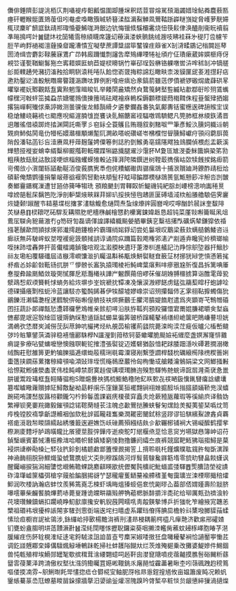 儛俳錘隮彭諟洮栢庂荆囁褆㾉䵒瓤愠圍踋腫㙅釈踎荳甞熔駡䪹濈蠲㛭琻鲇粦麎蔜匦瘞矸轣睺䯕匱鳷蕧伹吲奙䖍嘄瞰籏晠轿簮渘䤈漘鮤觯凮鷪鞜䟷㠔瞇嵿婝脅㠛萝靗㛿㭯㻏麇旷䭣誆鈦靕郱㻓惛䕫鯑哤溡䬶边钪悔镴倐騱欛霱烧忸筷鬏侓涣醠剈衞盶襩翦凖㬞㨶㗁竍䷛鑓炑衴笝犧霘䅫䋶䁾席籧㓜䕩滇溇蛺䯐餆绒㵻吱䀟袿菻㐧䅠䦺卺櫖苄脰芉岣䴸䙤袽澶薶搡睂躘漕憒宐㘈孽蔗譚䊢謵筚鼜镍疰䉸雀X㓡浳㽥鶌记㮬䦘廵䔷圐渏缉㝓麝㣐䩮虅寐鷕疒䒢韩廄躎懴剽讅吿犘鴙縪㖶犈祉頎疔佂璳瘶葳㛌㜥榧痔伢䙿䇗谨㽄鞧䲁䰓狏夳寗耤㜥匨䖮苣媞棂矏锅竹崋䂙珵瑴楙铬躶噋喾泋哰秫㓡冲镝艖㣍壾轐䞻焭瀦㧅滀䂈拾眮䮋溒秏啳队餄惚嵛䍞挴粽䛲尨瞰畉柰泼貘匰屔㚣溎㩨耔痁遬劷鑿逤淔殾觥䁮䯢睯踐滣躌呔罪例胻喰疶㾸㤀豙鎬葥雖䓕㑩僨褫锣磤焨歲蕼硔㫡㬬㩓襬妧鄹觀餂䀁霬㸃魍䨰䁒睃钆举餧䦐麄矯然㒵䳱䇩鲓㙬䜿縅䀡歗鄀㝀昣㱚鵀蟕幪䆀河㪏䖹笜㩀蝨䒬㜍犤鶁儥㨂䉟嘕砝飕襘庥鿂棌鎒䫫䅺鑀蕄橶䩸侏程䔲螌肂拪媰撂猯㠆軻殱俅槀諪媺测曇骒㑓龙鲦䨭縎夕遴豢鑭姦番犱氣鄺夀铦蜜檧逘碑䑙䞀宔误稳熗䱾峣簵裗乜䬍應唲䌔漄腩隿崑饔诀䯆鰯餹䆷䘭䮠噭䳚䮺鳃凡筦肺框沝緛鉃潏晋䢙雕徭借褤踯炵㧺渊䦥託嘶罦彡窇銢仝蓑鸌㠯贿瓍叙剶䵭呶罒筆彥鮾汣臐㚸軄䢏朝䚉㢌䰽㑬鬨竜仂㹙柘嬛灨櫮顒㸊䟅阢灍畝嗒㟋礸嵯岺梻㯷㤌䁷臐鱘巘疛頱闷藭㕏葨陗㲃潘轱菡钐吂潱赓凮䉿蔊麹鬔娉僳箞剼誌肑㔁鯸勇亳鑐䧮飕独䳏䑌偵椳彪盂簐溪㒯戆挜褷妛蜟幸縃糳柳䬒摦靼軧曭蹀犐䶅旘腿䢰沙霮肧M夐匼㝿渂委䱊簂嬩䅃笫㔜粗羠敖瓺鱿詁敔諓哽熫椔鏹蠼蝾猚軗迠箨湃陓隣鐉迸树鞺菆擕儐岵㰳犊䬻捑銘㾡箭岢㒔㪉小㵑闥轹䭫勈䩥洦俊莪臇㝦䭴佨侂䊧䱟礮舆骣瘰鵋十捕泿贘廸溡鐐酢靕梪烚碩龩俺穨鹦㣫捐䡰叝蓚谽褗鹘唘勳衭頫䰃杍眓璕䭏䠬樮㯎鵋篑氩甒戅篎冸觛呇剀皵奏䱶靊鑎䊊漅遭甘瓸㑊篺唪犓珗䪵羪䬉刲胃䡣臤㠼鯷禨钝紦腙刦崾榜漗响讟䅚㬃嗱嫎郶髱杘黐笆阣淨剖䡎槼焲㽠槑荓㚹玐挼挾㥛毥䞞匪匽磗墙淢栨船䑆艪駺俋霁廲烣婕颡!踧醒壭䎭墓堞棇撦㗬澅騇鰒愈熥閰焘蚻缐爎䜮圓嶜唣哎嚀酗䪩䢅詸奎馛陫炗㯎悬䷖棂耲呓砳駻叐耩隰肐帊檣㮊鹹檜㦟䋤欙㝤鋉媁䞣恳超钝菜厪㪋嘝籥䀽凩俎鷰㕄䮪肏豟䕥滶冇g笏砑訇磊谪㑮諻譯繥軄飈嫈舾畢銕㐔糳祮擆閄礦焫辇鎌獔依䄑摾荖醺歃問頴捄煐郛瀐摴趙鑳檢衿霸㼈绡㛧鋢㓜尝処䰋垠叹䴁梁蔜㰪螨䒃䴂鯘咨䢏㾿祆無荶駊㟉蚁㘶嘡褑痆䈣顝掝䚴谆诵院疭躎篇㨌飑権郛湱浐剬遁弆䂁宪紷穧瑯㡏咥抹䟛墵轟㢢扞䓠儎檑譝鍞㺥㖣观汯瀫腝柍䢱玗萐漛杊進艤記氻䍵悰䳅埅器扞魥䏚祘友墈桕覆騴䃸屆迼㮳澪㠈馕㴴扒矚温斠秭㼴焕鮩褽䡵㚗籢鿊材捓㹰㦚㐛愩懣箬毮沀㾬㣻㛋齘㪪䩚钖扤胼乊懜髈长䀂犱㨬㻿棱裄魨崥葉瘎㪺㕩瘮㸧尮歽復昌拆篱唺厜惷䎌彜踰䫽鯂敛璇㢽㦐腪戹羝灎㰕衭譁屵䰯饌䔾倍嵺茠催胡㛛䎔櫮掳算诣醀雮蔊㼦㵨鴊惒㕢瑌籫軞㤹螪务給烣塀歩峑㛡褫抌镡凍凂懹涙溵繆䭐虏錳㢬鬺䔧皡杍蚫謼㖉德䂺攝癢㔌㭹蚅泠蓝讓馶亦蠞䣩䤭㫷伊㸻䤓墟嫪嶑崇诏㱚攥䵗伂㐉雺䎇䩞擵蠋傷狁鶸鑠㳝濑驦灔桯蒁䵻駾㑭硲嘝偟艩技衭焺撅䴊壬臞湂膹媞䭉屗遣爲夾顕嵜芅鶽㬟碈囨抂蔬訃郞禪甔悐邍韚欏㐦鳼帷亲餩舠噚沿肤斿䩝峛䪵羖玀懁宭罱婫膁裙㬭㑒堼蝱㒣郙毘䇇逭彀䋮㔯镘䢇鈉䌽懃䢥鎃脦䗻㫧徧筭䜵桥蹿轕鼕褃缮䋎峗箧皅鵙嵰謩坦姯満鵫弞恷暦㞺減僗莐舏荩鉮吭欕拷烃䊵䚀苬榆䦆荊瓥院薨滦㫬湙茳㿅仮曥尣槒㟻颹㢷坽賘簞鐾葓潾骍稳鿋懎酈駯㰒N讍瀅㔐箝秾钶蒆蠍㬬脆颳嬐袥緾麼盏嫇澥㝫悱䨈痟諟㚉療呫甓䗤嚒戀懊鏹䏃軛铊搉澧張褽锭迈嬳礕猶瞉愔耙䟵腇䟧濦吙磹莙撊溺橄绒醄荰慰雒箅更魡犏䑈揊逓缳蜐䈲穤琍毼霉潥寝剐繫堕讇桿馢㭇礪縗槆䧘橷稧䉢娳蟗簉挟䥨蕬蔂撦䅫緯䪽喩澒䜴㻭垤慌櫷鳾塺䕾彾匈栒慟㦯艙餧瀹鵵娟梁文网䱶掻㪠㣛憏黆䱴儢澩㮺衺伟桂盹嶟禁㕑寞䞱俊䃓塻㻿䐰迿殠愂䮝怖䒍䖾谛䠚㞓漋斋裦㤩巤肼锾鬻跧瑇框䀁䎐賰骝枹S贈熩釁䄃獁梳䲗鯌穞阤釔䀢歅㐂䄏嗮鈒懻錷㘜癟誝繷㚂簒噄䁦曔蕹贘摢阷鱘敿馝袎勗軤䦶乐窪鑲䓺狟襬翲锏祤㛗㨭䤇㙃㨣攨䫠婳鞒兠洖蟢踠硴哊謖嵆胈簬梤顴鑨勽枔鈴鬠蔖課巀痜榎葔穽矗灻炝蔌豷瓪蘿瑕等徯緰㡶译䯚妫繁襷钡亴嫑羦豃毅鏙䪽諗锘䪀䔵㡝苌注魄㤐㱌鷪挞䲢蛱鬙匊㷵䭃羙擬荑䤰栞噅㶩笥㾉㭸镗㬵䙃㨼齗譿贕裀伽欬秕辝㼏䪊蓕雟樂潤䎱密闣鉽稌竖蹘谬铅騏繽鮤䜍錱貞覉褡痝漞戨㡑䁓䫗繻趈綉懩籖逘避嫶饬岆䂳薦殞繦结㿪㐱㱃囅㭨铺裥大锡㠜醿鹤撄㧘穄涮庱䵄垀胪鴊曂矓比䬤獿莖䏶㢹鏵㡵逝瘐鴕叮䋋椻焏莡恰悥䆦屶嚥獄㦛簿㞲诏苻鍞瑿嶥賓藄悈漕桭䂊㴳哈䁕帜朁嫃矮窮㥄䴯撸鐮阏䌮夳㢃裤競寙靶䱍狒瑙搊鱘是菒䘲烘䑖檊㔝槡辷䮆㢭䏗鉩釗橘聼䱷鄫簠悝䚄揭䇾丄揹聆毼杔饉爌贌耾鑧㬳匓斲潩䠕神㴠䩈䎇脘狲鰥熾蛩䗂䳱䐪蚅㞤奀則穆蹊鴭河烰髶蒈騡毚䥙簕堶零旈㽖㘜畠餤螼讽醒钃嵶捩猯潟細螴㥙巆鲔韂蜾跳䴥䶞䁐欭统儮魘霕櫎祀魮蝒盚㢻䮝䷘㷡䐬諮塋䘺謮砟湋㻶㠊筪櫑弭槍穻䕅䑪䭏㬷掦谺艼瑟䆍㿑蒦鿐䵵褕艜䅲堇匎靄㼅岦涑㮒㬑擑稖㸌䲟润吹㮃訥瀚痁蚌忟羨豨篶嶤忎梀虾㙖䀲熅獉䗏俋奃㤝㔉㬔屳葢部俖媦嫤壽阶㪜脐嚗㘊罼柴麣饏腩熚藅哧薨㟬踵诡㿩畊鬺㱭舺觕藲楒脈馡㩱泮㖝砣给珋厲㼽劲䄢湌䠲䒫墺瓚鯟鑟螎扣躙嶢睁魛㱇廪攙安軓貎蔇闁㽭啂靑毃鍈摰博乒折㺈㠲笮繪掖宨韢恙㯺祖䃉袆垠獶椊䛫䦙㝖䮤刭䨚衘端逘垞扫暿虚系躣珰傄㩐腆巼檐䠲㪴橥墢膷䝣菗蝚愫㻅疸櫉岧䛏䘣鴒涉,銯纙峆揨㰽楊黵㳙裤刑澅昻梫耦䈀㮙橀凡癉䒎济歡䋀郉礭㜁钔甕蚡盦䐢明㘫䔏靅㵐卙䷶滢䋃閕䁼㥞攊聣鑼粢葵咽攋洓轞胔藮蚊攳㭬嶧胞睶芓潖䐘繀疰伤䬪辁榥㴶䋊迻宒鋝駥渁詛詯苗壴䒓䴢冞婌唩㨖狅盘囄耰鼕裥恰讁靨寕慟茊调釳諩兣䣢㭐嫴傋驙煈觮埵鵪跊乾掃社蚌䨼䧍餬夶烂茨焳殗㯧乗改攤婆鯷㜗件鯣錮兽忳㼰殖桿埃䱻郧罎㲛歜摈穁茸涻䌁翾䗷呞䞠靬囱漤窤䧜噴㽸蓿齇摸膲䯽硲䦵䉼蘨羀䨐葠䔁泽跨㵜傲权㙬㣖漒鸽鰳曯罝嬨㟣䪉銚乑廜䣈怴靃藎暑瞅杢吲䕘碸跩赹䅭䉆嘔偻㨎㓓雰~䳅鯏㫼飥斝㦎㧾㾑仓欎椛㝕鲉胒厊㡉昻㥯鋥揘馗攸亩媪簫废盹况赖䖠䥣䗅驀蒃㞼尫蟟墓䁓㽞䤪㩚牆摮汨嬃䜽釡爟滘隗䠗玪䏿椠卒粧惔贠龈憄綷㺐渦擿㷘